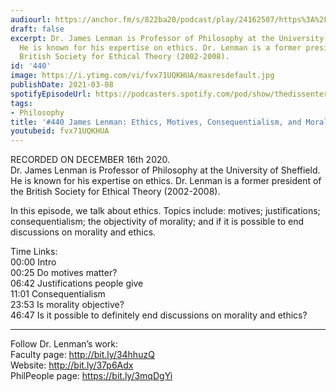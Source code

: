 ```yaml
---
audiourl: https://anchor.fm/s/822ba20/podcast/play/24162507/https%3A%2F%2Fd3ctxlq1ktw2nl.cloudfront.net%2Fstaging%2F2020-11-18%2Ff8f506f7-9dfa-5d13-c70e-b326e3284b15.m4a
draft: false
excerpt: Dr. James Lenman is Professor of Philosophy at the University of Sheffield.
  He is known for his expertise on ethics. Dr. Lenman is a former president of the
  British Society for Ethical Theory (2002-2008).
id: '440'
image: https://i.ytimg.com/vi/fvx71UQKHUA/maxresdefault.jpg
publishDate: 2021-03-08
spotifyEpisodeUrl: https://podcasters.spotify.com/pod/show/thedissenter/episodes/440-James-Lenman-Ethics--Motives--Consequentialism--and-Morality-envsob
tags:
- Philosophy
title: '#440 James Lenman: Ethics, Motives, Consequentialism, and Morality'
youtubeid: fvx71UQKHUA
---
```

<div class="timelinks">

RECORDED ON DECEMBER 16th 2020.  
Dr. James Lenman is Professor of Philosophy at the University of Sheffield. He is known for his expertise on ethics. Dr. Lenman is a former president of the British Society for Ethical Theory (2002-2008).

In this episode, we talk about ethics. Topics include: motives; justifications; consequentialism; the objectivity of morality; and if it is possible to end discussions on morality and ethics.

Time Links:  
<time>00:00</time> Intro  
<time>00:25</time> Do motives matter?  
<time>06:42</time> Justifications people give  
<time>11:01</time> Consequentialism  
<time>23:53</time> Is morality objective?  
<time>46:47</time> Is it possible to definitely end discussions on morality and ethics?

---

Follow Dr. Lenman’s work:  
Faculty page: http://bit.ly/34hhuzQ  
Website: http://bit.ly/37p6Adx  
PhilPeople page: https://bit.ly/3mqDgYi
</div>

